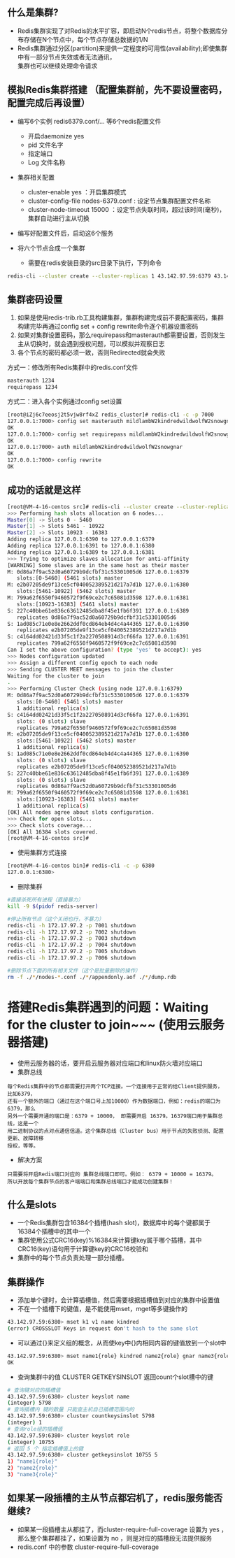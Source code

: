 ## 什么是集群?
- Redis集群实现了对Redis的水平扩容，即启动N个redis节点，将整个数据库分布存储在N个节点中，每个节点存储总数据的1/N
- Redis集群通过分区(partition)来提供一定程度的可用性(availability);即使集群中有一部分节点失效或者无法通讯，  
  集群也可以继续处理命令请求
  
## 模拟Redis集群搭建 （配置集群前，先不要设置密码，配置完成后再设置）
- 编写6个实例 redis6379.conf/... 等6个redis配置文件
  - 开启daemonize yes
  - pid 文件名字
  - 指定端口
  - Log 文件名称

- 集群相关配置
  - cluster-enable yes ：开启集群模式
  - cluster-config-file nodes-6379.conf : 设定节点集群配置文件名称
  - cluster-node-timeout 15000 ：设定节点失联时间，超过该时间(毫秒)，集群自动进行主从切换

- 编写好配置文件后，启动这6个服务
- 将六个节点合成一个集群
  - 需要在redis安装目录的src目录下执行，下列命令 
```bash
redis-cli --cluster create --cluster-replicas 1 43.142.97.59:6379 43.142.97.59:6380 43.142.97.59:6381 43.142.97.59:6389 43.142.97.59:6390 43.142.97.59:6391
```
## 集群密码设置
1. 如果是使用redis-trib.rb工具构建集群，集群构建完成前不要配置密码，集群构建完毕再通过config set + config rewrite命令逐个机器设置密码
2. 如果对集群设置密码，那么requirepass和masterauth都需要设置，否则发生主从切换时，就会遇到授权问题，可以模拟并观察日志
3. 各个节点的密码都必须一致，否则Redirected就会失败

方式一：修改所有Redis集群中的redis.conf文件  
```txt
masterauth 1234
requirepass 1234
```
方式二：进入各个实例通过config set设置
```bash
[root@iZj6c7eeosj2t5vjw8rf4xZ redis_cluster]# redis-cli -c -p 7000
127.0.0.1:7000> config set masterauth mildlambW2kindredwildwolfW2snowgnar
OK 
127.0.0.1:7000> config set requirepass mildlambW2kindredwildwolfW2snowgnar
OK 
127.0.0.1:7000> auth mildlambW2kindredwildwolfW2snowgnar
OK 
127.0.0.1:7000> config rewrite 
OK
```

## 成功的话就是这样
```bash
[root@VM-4-16-centos src]# redis-cli --cluster create --cluster-replicas 1 127.0.0.1:6379 127.0.0.1:6380 127.0.0.1:6381 127.0.0.1:6389 127.0.0.1:6390 127.0.0.1:6391
>>> Performing hash slots allocation on 6 nodes...
Master[0] -> Slots 0 - 5460
Master[1] -> Slots 5461 - 10922
Master[2] -> Slots 10923 - 16383
Adding replica 127.0.0.1:6390 to 127.0.0.1:6379
Adding replica 127.0.0.1:6391 to 127.0.0.1:6380
Adding replica 127.0.0.1:6389 to 127.0.0.1:6381
>>> Trying to optimize slaves allocation for anti-affinity
[WARNING] Some slaves are in the same host as their master
M: 0d86a7f9ac52d0a60729b9dcfbf31c53301005d6 127.0.0.1:6379
   slots:[0-5460] (5461 slots) master
M: e2b07205de9f13ce5cf040052389521d217a7d1b 127.0.0.1:6380
   slots:[5461-10922] (5462 slots) master
M: 799a62f6550f9460572f9f69ce2c7c65081d3598 127.0.0.1:6381
   slots:[10923-16383] (5461 slots) master
S: 227c40bbe61e836c63612485dba8f45e1fb6f391 127.0.0.1:6389
   replicates 0d86a7f9ac52d0a60729b9dcfbf31c53301005d6
S: 1ad085c71e0e8e2662ddf0cd864eb4d4c4a44365 127.0.0.1:6390
   replicates e2b07205de9f13ce5cf040052389521d217a7d1b
S: c4164dd02421d33f5c1f2a2270508914d3cf66fa 127.0.0.1:6391
   replicates 799a62f6550f9460572f9f69ce2c7c65081d3598
Can I set the above configuration? (type 'yes' to accept): yes
>>> Nodes configuration updated
>>> Assign a different config epoch to each node
>>> Sending CLUSTER MEET messages to join the cluster
Waiting for the cluster to join
.
>>> Performing Cluster Check (using node 127.0.0.1:6379)
M: 0d86a7f9ac52d0a60729b9dcfbf31c53301005d6 127.0.0.1:6379
   slots:[0-5460] (5461 slots) master
   1 additional replica(s)
S: c4164dd02421d33f5c1f2a2270508914d3cf66fa 127.0.0.1:6391
   slots: (0 slots) slave
   replicates 799a62f6550f9460572f9f69ce2c7c65081d3598
M: e2b07205de9f13ce5cf040052389521d217a7d1b 127.0.0.1:6380
   slots:[5461-10922] (5462 slots) master
   1 additional replica(s)
S: 1ad085c71e0e8e2662ddf0cd864eb4d4c4a44365 127.0.0.1:6390
   slots: (0 slots) slave
   replicates e2b07205de9f13ce5cf040052389521d217a7d1b
S: 227c40bbe61e836c63612485dba8f45e1fb6f391 127.0.0.1:6389
   slots: (0 slots) slave
   replicates 0d86a7f9ac52d0a60729b9dcfbf31c53301005d6
M: 799a62f6550f9460572f9f69ce2c7c65081d3598 127.0.0.1:6381
   slots:[10923-16383] (5461 slots) master
   1 additional replica(s)
[OK] All nodes agree about slots configuration.
>>> Check for open slots...
>>> Check slots coverage...
[OK] All 16384 slots covered.
[root@VM-4-16-centos src]# 
```

- 使用集群方式连接
```bash
[root@VM-4-16-centos bin]# redis-cli -c -p 6380
127.0.0.1:6380> 
```

- 删除集群
```bash
#直接杀死所有进程（直接暴力）
kill -9 $(pidof redis-server)

#停止所有节点（这个关闭也行，不暴力）
redis-cli -h 172.17.97.2 -p 7001 shutdown
redis-cli -h 172.17.97.2 -p 7002 shutdown
redis-cli -h 172.17.97.2 -p 7003 shutdown
redis-cli -h 172.17.97.2 -p 7004 shutdown
redis-cli -h 172.17.97.2 -p 7005 shutdown
redis-cli -h 172.17.97.2 -p 7006 shutdown

#删除节点下面的所有相关文件（这个是批量删除的操作）
rm -f ./*/nodes-*.conf ./*/appendonly.aof ./*/dump.rdb
```

# 搭建Redis集群遇到的问题：Waiting for the cluster to join~~~  (使用云服务器搭建)
- 使用云服务器的话，要开启云服务器对应端口和linux防火墙对应端口
- 集群总线

```
每个Redis集群中的节点都需要打开两个TCP连接。一个连接用于正常的给Client提供服务，比如6379，
还有一个额外的端口（通过在这个端口号上加10000）作为数据端口，例如：redis的端口为6379，那么
另外一个需要开通的端口是：6379 + 10000， 即需要开启 16379。16379端口用于集群总线，这是一个
用二进制协议的点对点通信信道。这个集群总线（Cluster bus）用于节点的失败侦测、配置更新、故障转移
授权，等等。
```
- 解决方案
```
只需要将开启Redis端口对应的 集群总线端口即可。例如： 6379 + 10000 = 16379。
所以开放每个集群节点的客户端端口和集群总线端口才能成功创建集群！
```

## 什么是slots
- 一个Redis集群包含16384个插槽(hash slot)，数据库中的每个键都属于16384个插槽中的其中一个
- 集群使用公式CRC16(key)%16384来计算键key属于哪个插槽，其中CRC16(key)语句用于计算键key的CRC16校验和
- 集群中的每个节点负责处理一部分插槽。


## 集群操作
- 添加单个键时，会计算插槽值，然后需要根据插槽值到对应的集群中设置值
- 不在一个插槽下的键值，是不能使用mset，mget等多键操作的
```bash
43.142.97.59:6380> mset k1 v1 name kindred
(error) CROSSSLOT Keys in request don't hash to the same slot
```
- 可以通过{}来定义组的概念，从而使key中{}内相同内容的键值放到一个slot中
```bash
43.142.97.59:6380> mset name1{role} kindred name2{role} gnar name3{role} neeko
OK
```
- 查询集群中的值  CLUSTER GETKEYSINSLOT <slot> <count> 返回count个slot槽中的键
```bash
# 查询键对应的插槽值
43.142.97.59:6380> cluster keyslot name
(integer) 5798
# 查询插槽内 键的数量 只能查主机自己插槽范围内的
43.142.97.59:6380> cluster countkeysinslot 5798
(integer) 1
# 查询role组的插槽值
43.142.97.59:6380> cluster keyslot role
(integer) 10755
# 返回 5 个 指定插槽值上的键
43.142.97.59:6380> cluster getkeysinslot 10755 5
1) "name1{role}"
2) "name2{role}"
3) "name3{role}"
```
  
## 如果某一段插槽的主从节点都宕机了，redis服务能否继续?
- 如果某一段插槽主从都挂了，而cluster-require-full-coverage 设置为 yes ，那么整个集群都挂了，如果设置为 no ，则是对应的插槽段无法提供服务
- redis.conf 中的参数 cluster-require-full-coverage
